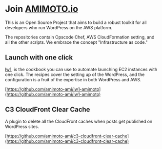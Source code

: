 # Join [AMIMOTO.io](https://github.com/amimoto-ami)

This is an Open Source Project that aims to build a robust toolkit for all developers who run WordPress on the AWS platform.

The repositories contain Opscode Chef, AWS CloudFormation setting, and all the other scripts. We embrace the concept "Infrastructure as code."

## Launch with one click

[lw1](https://github.com/amimoto-ami/lw1-amimoto), is the cookbook you can use to automate launching EC2 instances with one click. The recipes cover the setting up of the WordPress, and the configuration is a fruit of the expertise in both WordPress and AWS.

[https://github.com/amimoto-ami/lw1-amimoto](https://github.com/amimoto-ami/lw1-amimoto) 

## C3 CloudFront Clear Cache

A plugin to delete all the CloudFront caches when posts get published on WordPress sites.

[https://github.com/amimoto-ami/c3-cloudfront-clear-cache](https://github.com/amimoto-ami/c3-cloudfront-clear-cache)